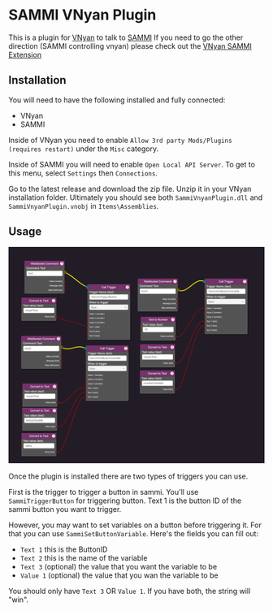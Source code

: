 # SAMMI VNyan Plugin

This is a plugin for [VNyan](https://suvidriel.itch.io/vnyan) to talk to [SAMMI](https://sammi.solutions/) If you need to go the other direction (SAMMI controlling vnyan) please check out the [VNyan SAMMI Extension](https://github.com/swolekat/vnyan-sammi-extension)


## Installation
You will need to have the following installed and fully connected:
* VNyan
* SAMMI

Inside of VNyan you need to enable `Allow 3rd party Mods/Plugins (requires restart)` under the `Misc` category.

Inside of SAMMI you will need to enable `Open Local API Server`. To get to this menu, select `Settings` then `Connections`. 

Go to the latest release and download the zip file. Unzip it in your VNyan installation folder. Ultimately you should see both `SammiVnyanPlugin.dll` and `SammiVnyanPlugin.vnobj` in `Items\Assemblies`.



## Usage

![Graphs](./graphs.png)

Once the plugin is installed there are two types of triggers you can use.

First is the trigger to trigger a button in sammi. You'll use `SammiTriggerButton` for triggering button. Text 1 is the button ID of the sammi button you want to trigger.

However, you may want to set variables on a button before triggering it. For that you can use `SammiSetButtonVariable`. Here's the fields you can fill out:
* `Text 1` this is the ButtonID
* `Text 2` this is the name of the variable
* `Text 3` (optional) the value that you want the variable to be
* `Value 1` (optional) the value that you wan the variable to be

You should only have `Text 3` OR `Value 1`. If you have both, the string will "win".
